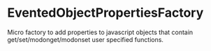 EventedObjectPropertiesFactory
==============================

Micro factory to add properties to javascript objects that contain get/set/modonget/modonset user specified functions.
